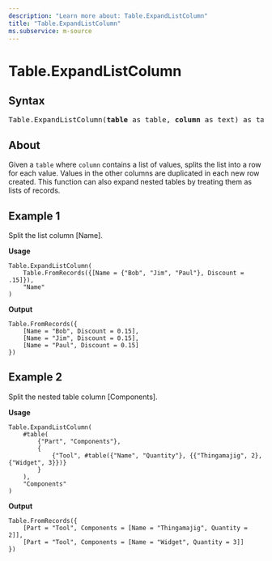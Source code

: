 ```yaml
---
description: "Learn more about: Table.ExpandListColumn"
title: "Table.ExpandListColumn"
ms.subservice: m-source
---
```

# Table.ExpandListColumn

## Syntax

<pre>
Table.ExpandListColumn(<b>table</b> as table, <b>column</b> as text) as table
</pre>
  
## About

Given a `table` where `column` contains a list of values, splits the list into a row for each value. Values in the other columns are duplicated in each new row created. This function can also expand nested tables by treating them as lists of records.

## Example 1

Split the list column [Name].

**Usage**

```powerquery-m
Table.ExpandListColumn(
    Table.FromRecords({[Name = {"Bob", "Jim", "Paul"}, Discount = .15]}),
    "Name"
)
```

**Output**

```powerquery-m
Table.FromRecords({
    [Name = "Bob", Discount = 0.15],
    [Name = "Jim", Discount = 0.15],
    [Name = "Paul", Discount = 0.15]
})
```

## Example 2

Split the nested table column [Components].

**Usage**

```powerquery-m
Table.ExpandListColumn(
    #table(
        {"Part", "Components"},
        {
            {"Tool", #table({"Name", "Quantity"}, {{"Thingamajig", 2}, {"Widget", 3}})}
        }
    ),
    "Components"
)
```

**Output**

```powerquery-m
Table.FromRecords({
    [Part = "Tool", Components = [Name = "Thingamajig", Quantity = 2]],
    [Part = "Tool", Components = [Name = "Widget", Quantity = 3]]
})
```
